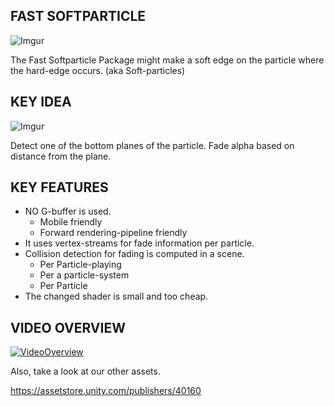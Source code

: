 FAST SOFTPARTICLE
----------

![Imgur](https://i.imgur.com/SyuiSlb.jpg)

The Fast Softparticle Package might make a soft edge on the particle where the hard-edge occurs. (aka Soft-particles)

KEY IDEA
----------

![Imgur](https://i.imgur.com/Fg8cLgq.png)

Detect one of the bottom planes of the particle.
Fade alpha based on distance from the plane.

KEY FEATURES
----------

* NO G-buffer is used.
  * Mobile friendly
  * Forward rendering-pipeline friendly
* It uses vertex-streams for fade information per particle.
* Collision detection for fading is computed in a scene.
  * Per Particle-playing
  * Per a particle-system
  * Per Particle
* The changed shader is small and too cheap.


VIDEO OVERVIEW
----------

[![VideoOverview](https://imgur.com/HVVPc79.jpg)](https://www.youtube.com/watch?v=I9ooX_gafd8)

Also, take a look at our other assets.

https://assetstore.unity.com/publishers/40160